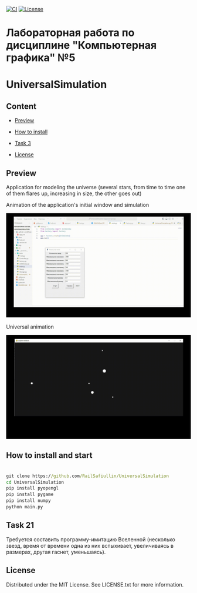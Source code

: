 [![ CI](https://github.com/RailSafiullin/UniversalSimulation/actions/workflows/app.yml/badge.svg)](https://github.com/RailSafiullin/UniversalSimulation/actions/workflows/app.yml)
[![License](https://img.shields.io/badge/License-MIT-blue.svg)](https://opensource.org/licenses/Apache-2.0)
# Лабораторная работа по дисциплине "Компьютерная графика" №5
# UniversalSimulation

## Content

- [Preview](#preview)

- [How to install](#how-to-install-and-start)

- [Task 3](#task-3)

- [License](#license)


## Preview

Application for modeling the universe (several stars, from time to time one of them flares up, increasing in size, the other goes out) 

Animation of the application's initial window and simulation

![Watch the video](./img/universalApp.gif)

Universal animation

![Watch the video](./img/animationGrow.gif)

## How to install and start

```cmd

git clone https://github.com/RailSafiullin/UniversalSimulation
cd UniversalSimulation
pip install pyopengl
pip install pygame
pip install numpy
python main.py

```

## Task 21

Требуется составить программу-имитацию Вселенной (несколько звезд, время от времени одна из них вспыхивает, увеличиваясь в размерах, другая гаснет, уменьшаясь).

## License

Distributed under the MIT License. See LICENSE.txt for more information.


